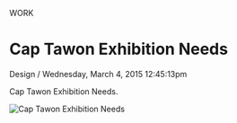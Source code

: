 <p class="type">WORK</p>

# Cap Tawon Exhibition Needs

<p class="meta">Design  /  Wednesday, March 4, 2015 12:45:13pm</p>

Cap Tawon Exhibition Needs.

![Cap Tawon Exhibition Needs](https://farooq-agent.web.app/assets/images/works/large/BbXf8YdB_work_image.png)
